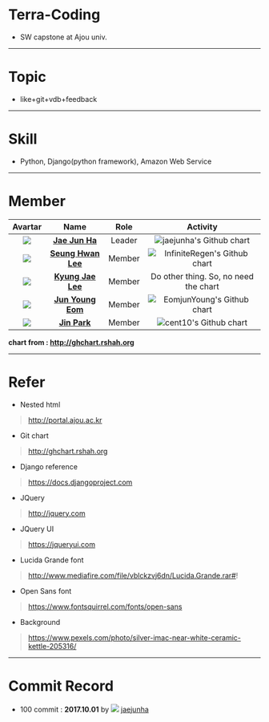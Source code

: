 # Terra-Coding
- SW capstone at Ajou univ.
---
# Topic
- like+git+vdb+feedback 
---
# Skill
- Python, Django(python framework), Amazon Web Service 
---
# Member
| Avartar | Name | Role | Activity |
 |:--------:|:--------:|:--------:|:--------:|
 | <img src="https://avatars1.githubusercontent.com/u/7951335?v=4&s=100"> | <a href = "https://github.com/jaejunha"> **Jae Jun Ha** </a> | Leader | <img src="http://ghchart.rshah.org/jaejunha" alt="jaejunha's Github chart" /> |
 | <img src="https://avatars3.githubusercontent.com/u/31802525?v=4&s=100"> | <a href = "https://github.com/InfiniteRegen"> **Seung Hwan Lee** </a>| Member | <img src="http://ghchart.rshah.org/InfiniteRegen" alt="InfiniteRegen's Github chart" /> |
 | <img src="https://avatars0.githubusercontent.com/u/31810077?v=4&s=100"> | <a href = "https://github.com/lkj7928"> **Kyung Jae Lee** </a>| Member | Do other thing. So, no need the chart |
 | <img src="https://avatars2.githubusercontent.com/u/29747152?v=4&s=100"> | <a href = "https://github.com/EomjunYoung"> **Jun Young Eom** </a> | Member | <img src="http://ghchart.rshah.org/EomjunYoung" alt="EomjunYoung's Github chart" /> |
 | <img src="https://avatars0.githubusercontent.com/u/31956355?v=4&s=100"> | <a href = "https://github.com/cent10"> **Jin Park** </a> | Member | <img src="http://ghchart.rshah.org/cent10" alt="cent10's Github chart" /> |
 
 **chart from : http://ghchart.rshah.org**

---
# Refer
- Nested html
>http://portal.ajou.ac.kr
- Git chart
>http://ghchart.rshah.org
- Django reference
>https://docs.djangoproject.com
- JQuery
>http://jquery.com
- JQuery UI
>https://jqueryui.com
- Lucida Grande font
>http://www.mediafire.com/file/vblckzvj6dn/Lucida.Grande.rar#!
- Open Sans font
>https://www.fontsquirrel.com/fonts/open-sans
- Background
>https://www.pexels.com/photo/silver-imac-near-white-ceramic-kettle-205316/
---
# Commit Record
- 100 commit : **2017.10.01** by <img src="https://avatars1.githubusercontent.com/u/7951335?v=4&s=15"> <a href = "https://github.com/jaejunha"> jaejunha </a>


